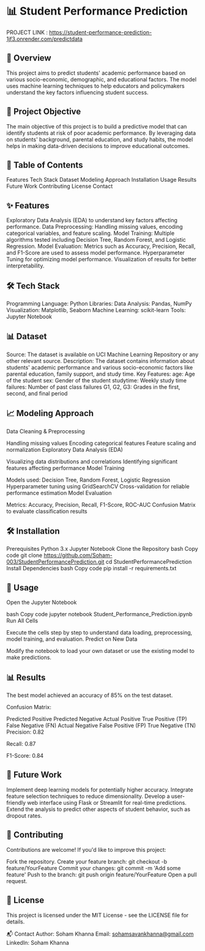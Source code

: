 # 📊 Student Performance Prediction

PROJECT LINK : https://student-performance-prediction-1jf3.onrender.com/predictdata

## 🚀 Overview
This project aims to predict students' academic performance based on various socio-economic, demographic, and educational factors. The model uses machine learning techniques to help educators and policymakers understand the key factors influencing student success.


## 🎯 Project Objective
The main objective of this project is to build a predictive model that can identify students at risk of poor academic performance. By leveraging data on students' background, parental education, and study habits, the model helps in making data-driven decisions to improve educational outcomes.


## 📁 Table of Contents
Features
Tech Stack
Dataset
Modeling Approach
Installation
Usage
Results
Future Work
Contributing
License
Contact


## ✨ Features
Exploratory Data Analysis (EDA) to understand key factors affecting performance.
Data Preprocessing: Handling missing values, encoding categorical variables, and feature scaling.
Model Training: Multiple algorithms tested including Decision Tree, Random Forest, and Logistic Regression.
Model Evaluation: Metrics such as Accuracy, Precision, Recall, and F1-Score are used to assess model performance.
Hyperparameter Tuning for optimizing model performance.
Visualization of results for better interpretability.


## 🛠️ Tech Stack
Programming Language: Python
Libraries:
Data Analysis: Pandas, NumPy
Visualization: Matplotlib, Seaborn
Machine Learning: scikit-learn
Tools: Jupyter Notebook


## 📊 Dataset
Source: The dataset is available on UCI Machine Learning Repository or any other relevant source.
Description: The dataset contains information about students' academic performance and various socio-economic factors like parental education, family support, and study time.
Key Features:
age: Age of the student
sex: Gender of the student
studytime: Weekly study time
failures: Number of past class failures
G1, G2, G3: Grades in the first, second, and final period


## 📈 Modeling Approach
Data Cleaning & Preprocessing


Handling missing values
Encoding categorical features
Feature scaling and normalization
Exploratory Data Analysis (EDA)


Visualizing data distributions and correlations
Identifying significant features affecting performance
Model Training


Models used: Decision Tree, Random Forest, Logistic Regression
Hyperparameter tuning using GridSearchCV
Cross-validation for reliable performance estimation
Model Evaluation


Metrics: Accuracy, Precision, Recall, F1-Score, ROC-AUC
Confusion Matrix to evaluate classification results


## 🛠️ Installation
Prerequisites
Python 3.x
Jupyter Notebook
Clone the Repository
bash
Copy code
git clone https://github.com/Soham-003/StudentPerformancePrediction.git
cd StudentPerformancePrediction
Install Dependencies
bash
Copy code
pip install -r requirements.txt


## 🚀 Usage
Open the Jupyter Notebook

bash
Copy code
jupyter notebook Student_Performance_Prediction.ipynb
Run All Cells

Execute the cells step by step to understand data loading, preprocessing, model training, and evaluation.
Predict on New Data

Modify the notebook to load your own dataset or use the existing model to make predictions.


## 📊 Results
The best model achieved an accuracy of 85% on the test dataset.

Confusion Matrix:

Predicted Positive	Predicted Negative
Actual Positive	True Positive (TP)	False Negative (FN)
Actual Negative	False Positive (FP)	True Negative (TN)
Precision: 0.82

Recall: 0.87

F1-Score: 0.84


## 🔮 Future Work

Implement deep learning models for potentially higher accuracy.
Integrate feature selection techniques to reduce dimensionality.
Develop a user-friendly web interface using Flask or Streamlit for real-time predictions.
Extend the analysis to predict other aspects of student behavior, such as dropout rates.


## 🤝 Contributing
Contributions are welcome! If you'd like to improve this project:

Fork the repository.
Create your feature branch: git checkout -b feature/YourFeature
Commit your changes: git commit -m 'Add some feature'
Push to the branch: git push origin feature/YourFeature
Open a pull request.


## 📝 License
This project is licensed under the MIT License - see the LICENSE file for details.

📬 Contact
Author: Soham Khanna
Email: sohamsavankhanna@gmail.com
LinkedIn: Soham Khanna
